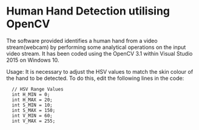 # Human Hand Detection utilising OpenCV
The software provided identifies a human hand from a video stream(webcam) by performing some analytical operations on the input video stream. It has been coded using the OpenCV 3.1 within Visual Studio 2015 on Windows 10.

Usage:
It is necessary to adjust the HSV values to match the skin colour of the hand to be detected. To do this, edit the following lines in the code: 

  ```
	// HSV Range Values
	int H_MIN = 0;
	int H_MAX = 20;
	int S_MIN = 10;
	int S_MAX = 150;
	int V_MIN = 60;
	int V_MAX = 255;
  ```
